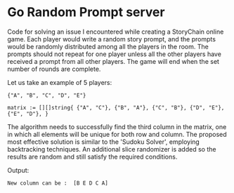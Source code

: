 # Go Random Prompt server

Code for solving an issue I encountered while creating a StoryChain online game. Each player would write a random story prompt, and the prompts would be randomly distributed among all the players in the room. The prompts should not repeat for one player unless all the other players have received a prompt from all other players. The game will end when the set number of rounds are complete.

Let us take an example of 5 players:

`{"A", "B", "C", "D", "E"}`

`
matrix := [][]string{
		{"A", "C"},
		{"B", "A"},
		{"C", "B"},
		{"D", "E"},
		{"E", "D"},
	}
`

 The algorithm needs to successfully find the third column in the matrix, one in which all elements will be unique for both row and column. 
 The proposed most effective solution is similar to the 'Sudoku Solver', employing backtracking techniques. An additional slice randomizer is added so the results are random and still satisfy the required conditions.

 Output:
 
 `New column can be :  [B E D C A]`
